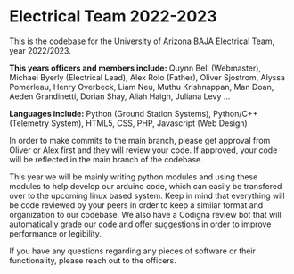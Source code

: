 # Electrical Team 2022-2023
This is the codebase for the University of Arizona BAJA Electrical Team, year 2022/2023.

**This years officers and members include:**
Quynn Bell (Webmaster),
Michael Byerly (Electrical Lead),
Alex Rolo (Father),
Oliver Sjostrom,
Alyssa Pomerleau,
Henry Overbeck,
Liam Neu,
Muthu Krishnappan,
Man Doan,
Aeden Grandinetti,
Dorian Shay,
Aliah Haigh,
Juliana Levy
...

**Languages include:**
Python (Ground Station Systems),
Python/C++ (Telemetry System),
HTML5, CSS, PHP, Javascript (Web Design)


In order to make commits to the main branch, please get approval from Oliver or Alex first and they will review your code. If approved, your code will be reflected in the main branch of the codebase.

This year we will be mainly writing python modules and using these modules to help develop our arduino code, which can easily be transfered over to the upcoming linux based system. Keep in mind that everything will be code reviewed by your peers in order to keep a similar format and organization to our codebase. We also have a Codigna review bot that will automatically grade our code and offer suggestions in order to improve performance or legibility.

If you have any questions regarding any pieces of software or their functionality, please reach out to the officers.
